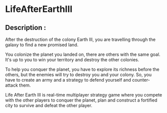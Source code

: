 LifeAfterEarthIII
=================

Description :
-------------
After the destruction of the colony Earth III, you are travelling through the galaxy to find a new promised land.

You colonize the planet you landed on, there are others with the same goal. It's up to you to win your territory and destroy the other colonies.

To help you conquer the planet, you have to explore its richness before the others, but the enemies will try to destroy you and your colony. So, you have to create an army and a strategy to defend yourself and counter-attack them.

Life After Earth III is real-time multiplayer strategy game where you compete with the other players to conquer the planet, plan and construct a fortified city to survive and defeat the other player.

